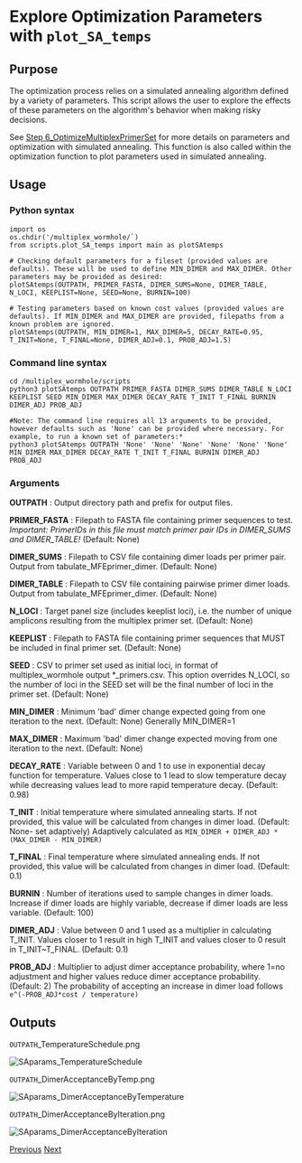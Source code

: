 # Explore Optimization Parameters with `plot_SA_temps`

## Purpose
The optimization process relies on a simulated annealing algorithm defined by a variety of parameters. This script allows the user to explore the effects of these parameters on the algorithm's behavior when making risky decisions.

See [Step 6_OptimizeMultiplexPrimerSet](6_OptimizeMultiplexPrimerSet.md) for more details on parameters and optimization with simulated annealing. This function is also called within the optimization function to plot parameters used in simulated annealing.

## Usage
### Python syntax
```
import os
os.chdir('/multiplex_wormhole/`)
from scripts.plot_SA_temps import main as plotSAtemps

# Checking default parameters for a fileset (provided values are defaults). These will be used to define MIN_DIMER and MAX_DIMER. Other parameters may be provided as desired:
plotSAtemps(OUTPATH, PRIMER_FASTA, DIMER_SUMS=None, DIMER_TABLE, N_LOCI, KEEPLIST=None, SEED=None, BURNIN=100)

# Testing parameters based on known cost values (provided values are defaults). If MIN_DIMER and MAX_DIMER are provided, filepaths from a known problem are ignored.
plotSAtemps(OUTPATH, MIN_DIMER=1, MAX_DIMER=5, DECAY_RATE=0.95, T_INIT=None, T_FINAL=None, DIMER_ADJ=0.1, PROB_ADJ=1.5)
```

### Command line syntax
```
cd /multiplex_wormhole/scripts
python3 plotSAtemps OUTPATH PRIMER_FASTA DIMER_SUMS DIMER_TABLE N_LOCI KEEPLIST SEED MIN_DIMER MAX_DIMER DECAY_RATE T_INIT T_FINAL BURNIN DIMER_ADJ PROB_ADJ

#Note: The command line requires all 13 arguments to be provided, however defaults such as 'None' can be provided where necessary. For example, to run a known set of parameters:*
python3 plotSAtemps OUTPATH 'None' 'None' 'None' 'None' 'None' 'None' MIN_DIMER MAX_DIMER DECAY_RATE T_INIT T_FINAL BURNIN DIMER_ADJ PROB_ADJ
```

### Arguments
**OUTPATH** : Output directory path and prefix for output files.

**PRIMER_FASTA** : Filepath to FASTA file containing primer sequences to test. *Important: PrimerIDs in this file must match primer pair IDs in DIMER_SUMS and DIMER_TABLE!* (Default: None)

**DIMER_SUMS** : Filepath to CSV file containing dimer loads per primer pair. Output from tabulate_MFEprimer_dimer. (Default: None)

**DIMER_TABLE** : Filepath to CSV file containing pairwise primer dimer loads. Output from tabulate_MFEprimer_dimer. (Default: None)

**N_LOCI** : Target panel size (includes keeplist loci), i.e. the number of unique amplicons resulting from the multiplex primer set. (Default: None)

**KEEPLIST** : Filepath to FASTA file containing primer sequences that MUST be included in final primer set. (Default: None)

**SEED** : CSV to primer set used as initial loci, in format of multiplex_wormhole output *_primers.csv. This option overrides N_LOCI, so the number of loci in the SEED set will be the final number of loci in the primer set. (Default: None)

**MIN_DIMER** : Minimum 'bad' dimer change expected going from one iteration to the next. (Default: None)
Generally MIN_DIMER=1

**MAX_DIMER** : Maximum 'bad' dimer change expected moving from one iteration to the next. (Default: None)

**DECAY_RATE** : Variable between 0 and 1 to use in exponential decay function for temperature. Values close to 1 lead to slow temperature decay while decreasing values lead to more rapid temperature decay. (Default: 0.98)

**T_INIT** : Initial temperature where simulated annealing starts. If not provided, this value will be calculated from changes in dimer load. (Default: None- set adaptively)
Adaptively calculated as `MIN_DIMER + DIMER_ADJ * (MAX_DIMER - MIN_DIMER)`

**T_FINAL** : Final temperature where simulated annealing ends. If not provided, this value will be calculated from changes in dimer load. (Default: 0.1)

**BURNIN** : Number of iterations used to sample changes in dimer loads. Increase if dimer loads are highly variable, decrease if dimer loads are less variable. (Default: 100)

**DIMER_ADJ** : Value between 0 and 1 used as a multiplier in calculating T_INIT. Values closer to 1 result in high T_INIT and values closer to 0 result in T_INIT~T_FINAL. (Default: 0.1)

**PROB_ADJ** : Multiplier to adjust dimer acceptance probability, where 1=no adjustment and higher values reduce dimer acceptance probability. (Default: 2) 
The probability of accepting an increase in dimer load follows `e^(-PROB_ADJ*cost / temperature)`

## Outputs
`OUTPATH`_TemperatureSchedule.png

![SAparams_TemperatureSchedule](https://github.com/mhallerud/multiplex_wormhole/examples/SimulatedAnnealingParams_DimerAcceptanceByIteration.png)

`OUTPATH`_DimerAcceptanceByTemp.png

![SAparams_DimerAcceptanceByTemperature](https://github.com/mhallerud/multiplex_wormhole/examples/SimulatedAnnealingParams_DimerAcceptanceByTemp.png)

`OUTPATH`_DimerAcceptanceByIteration.png

![SAparams_DimerAcceptanceByIteration](https://github.com/mhallerud/multiplex_wormhole/examples/SimulatedAnnealingParams_DimerAcceptanceByIteration.png)

[Previous](5_TabulateDimers.md)		[Next](6_OptimizeMultiplexPrimerSet.md)